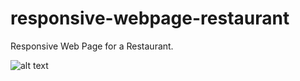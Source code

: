 # responsive-webpage-restaurant
Responsive Web Page for a Restaurant.

![alt text](https://res.cloudinary.com/dkp2goy1i/image/upload/v1644769373/responsivewprestaurant_wbrtr6.png)

